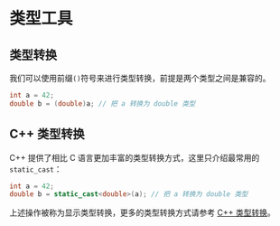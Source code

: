 # 类型工具

## 类型转换

我们可以使用前缀`()`符号来进行类型转换，前提是两个类型之间是兼容的。

```c
int a = 42;
double b = (double)a; // 把 a 转换为 double 类型
```

## C++ 类型转换

C++ 提供了相比 C 语言更加丰富的类型转换方式，这里只介绍最常用的`static_cast`：

```c++
int a = 42;
double b = static_cast<double>(a); // 把 a 转换为 double 类型
```

上述操作被称为显示类型转换，更多的类型转换方式请参考 [C++ 类型转换](https://zh.cppreference.com/w/cpp/language/expressions#.E8.BD.AC.E6.8D.A2)。